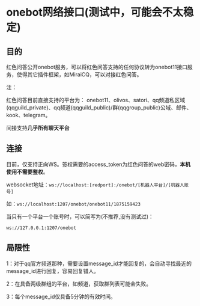 # onebot网络接口(测试中，可能会不太稳定)

## 目的

红色问答公开onebot服务，可以将红色问答支持的任何协议转为onebot11接口服务，使得其它插件框架，如MiraiCQ，可以对接红色问答。

注：

红色问答目前直接支持的平台为：
onebot11、olivos、satori、qq频道私区域(qqguild_private)、qq频道(qqguild_public)/群(qqgroup_public)公域、邮件、kook、telegram。

间接支持**几乎所有聊天平台**

## 连接

目前，仅支持正向WS。签权需要的access_token为红色问答的web密码，**本机使用不需要鉴权**。

websocket地址：`ws://localhost:[redport]:/onebot/[机器人平台]/[机器人账号]`

如：`ws://localhost:1207/onebot/onebot11/1875159423`

当只有一个平台一个账号时，可以简写为(不推荐,没有测试过)：

`ws://127.0.0.1:1207/onebot`

## 局限性

1：对于qq官方频道那种，需要设置message_id才能回复的，会自动寻找最近的message_id进行回复，容易回复错人。

2：在具备两级群组的平台，如频道，获取群列表可能会失败。

3：每个message_id仅具备5分钟的有效时间。